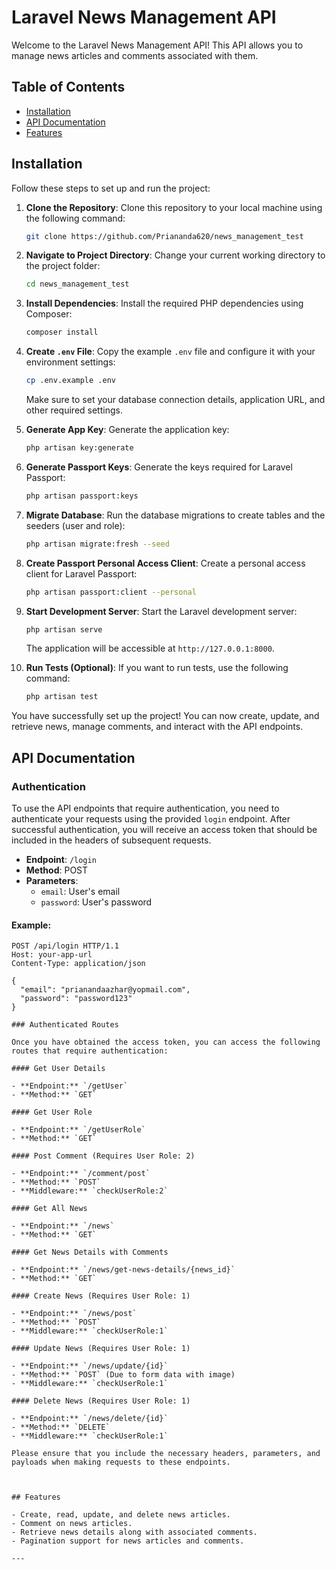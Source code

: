 # Laravel News Management API

Welcome to the Laravel News Management API! This API allows you to manage news articles and comments associated with them.

## Table of Contents

- [Installation](#installation)
- [API Documentation](#api-documentation)
- [Features](#features)

## Installation

Follow these steps to set up and run the project:

1. **Clone the Repository**: Clone this repository to your local machine using the following command:

    ```sh
    git clone https://github.com/Priananda620/news_management_test
    ```

2. **Navigate to Project Directory**: Change your current working directory to the project folder:

    ```sh
    cd news_management_test
    ```

3. **Install Dependencies**: Install the required PHP dependencies using Composer:

    ```sh
    composer install
    ```

4. **Create `.env` File**: Copy the example `.env` file and configure it with your environment settings:

    ```sh
    cp .env.example .env
    ```

    Make sure to set your database connection details, application URL, and other required settings.

5. **Generate App Key**: Generate the application key:

    ```sh
    php artisan key:generate
    ```

6. **Generate Passport Keys**: Generate the keys required for Laravel Passport:

    ```sh
    php artisan passport:keys
    ```

7. **Migrate Database**: Run the database migrations to create tables and the seeders (user and role):

    ```sh
    php artisan migrate:fresh --seed
    ```

8. **Create Passport Personal Access Client**: Create a personal access client for Laravel Passport:

    ```sh
    php artisan passport:client --personal
    ```

9. **Start Development Server**: Start the Laravel development server:

    ```sh
    php artisan serve
    ```

   The application will be accessible at `http://127.0.0.1:8000`.

10. **Run Tests (Optional)**: If you want to run tests, use the following command:

    ```sh
    php artisan test
    ```

You have successfully set up the project! You can now create, update, and retrieve news, manage comments, and interact with the API endpoints.

## API Documentation

### Authentication

To use the API endpoints that require authentication, you need to authenticate your requests using the provided `login` endpoint. After successful authentication, you will receive an access token that should be included in the headers of subsequent requests.

- **Endpoint**: `/login`
- **Method**: POST
- **Parameters**:
  - `email`: User's email
  - `password`: User's password

#### Example:

```http
POST /api/login HTTP/1.1
Host: your-app-url
Content-Type: application/json

{
  "email": "prianandaazhar@yopmail.com",
  "password": "password123"
}

### Authenticated Routes

Once you have obtained the access token, you can access the following routes that require authentication:

#### Get User Details

- **Endpoint:** `/getUser`
- **Method:** `GET`

#### Get User Role

- **Endpoint:** `/getUserRole`
- **Method:** `GET`

#### Post Comment (Requires User Role: 2)

- **Endpoint:** `/comment/post`
- **Method:** `POST`
- **Middleware:** `checkUserRole:2`

#### Get All News

- **Endpoint:** `/news`
- **Method:** `GET`

#### Get News Details with Comments

- **Endpoint:** `/news/get-news-details/{news_id}`
- **Method:** `GET`

#### Create News (Requires User Role: 1)

- **Endpoint:** `/news/post`
- **Method:** `POST`
- **Middleware:** `checkUserRole:1`

#### Update News (Requires User Role: 1)

- **Endpoint:** `/news/update/{id}`
- **Method:** `POST` (Due to form data with image)
- **Middleware:** `checkUserRole:1`

#### Delete News (Requires User Role: 1)

- **Endpoint:** `/news/delete/{id}`
- **Method:** `DELETE`
- **Middleware:** `checkUserRole:1`

Please ensure that you include the necessary headers, parameters, and payloads when making requests to these endpoints.



## Features

- Create, read, update, and delete news articles.
- Comment on news articles.
- Retrieve news details along with associated comments.
- Pagination support for news articles and comments.

---
